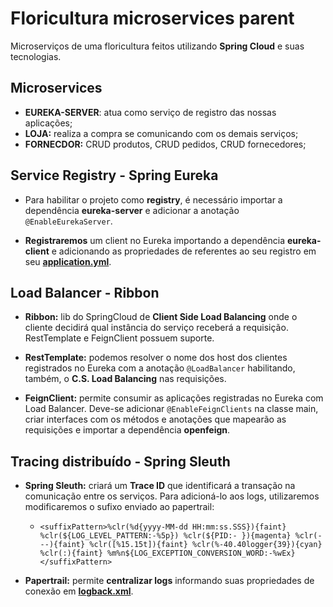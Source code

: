 # Floricultura microservices parent
Microserviços de uma floricultura feitos utilizando **Spring Cloud** e suas tecnologias.

## Microservices
- **EUREKA-SERVER**: atua como serviço de registro das nossas aplicações;
- **LOJA:** realiza a compra se comunicando com os demais serviços;
- **FORNECDOR:** CRUD produtos, CRUD pedidos, CRUD fornecedores;

## Service Registry - Spring Eureka

- Para habilitar o projeto como **registry**, é necessário importar a dependência **eureka-server** e adicionar a anotação `@EnableEurekaServer`.

- **Registraremos** um client no Eureka importando a dependência **eureka-client** e adicionando as propriedades de referentes ao seu registro em seu **[application.yml](https://github.com/VictorMagalhaesSales/microservice-floricultura-parent/blob/master/fornecedor/src/main/resources/application.yml)**.

## Load Balancer - Ribbon

- **Ribbon:** lib do SpringCloud de **Client Side Load Balancing** onde o cliente decidirá qual instância do serviço receberá a requisição. RestTemplate e FeignClient possuem suporte.

- **RestTemplate:** podemos resolver o nome dos host dos clientes registrados no Eureka com a anotação `@LoadBalancer` habilitando, também, o **C.S. Load Balancing** nas requisições.

- **FeignClient:** permite consumir as aplicações registradas no Eureka com Load Balancer. Deve-se adicionar `@EnableFeignClients` na classe main, criar interfaces com os métodos e anotações que mapearão as requisições e importar a dependência **openfeign**.

## Tracing distribuído - Spring Sleuth

- **Spring Sleuth:** criará um **Trace ID** que identificará a transação na comunicação entre os serviços. Para adicioná-lo aos logs, utilizaremos modificaremos o sufixo enviado ao  papertrail:
    - `<suffixPattern>%clr(%d{yyyy-MM-dd HH:mm:ss.SSS}){faint} %clr(${LOG_LEVEL_PATTERN:-%5p}) %clr(${PID:- }){magenta} %clr(---){faint} %clr([%15.15t]){faint} %clr(%-40.40logger{39}){cyan} %clr(:){faint} %m%n${LOG_EXCEPTION_CONVERSION_WORD:-%wEx}</suffixPattern>`

- **Papertrail:** permite **centralizar logs** informando suas propriedades de conexão em **[logback.xml](https://github.com/VictorMagalhaesSales/microservice-floricultura-parent/blob/master/fornecedor/src/main/resources/logback.xml)**. 

